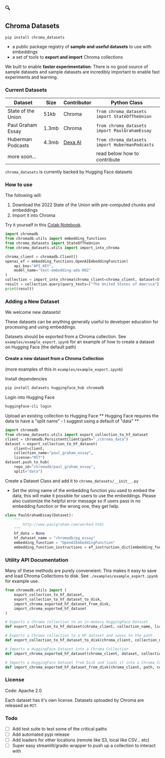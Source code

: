 ### 🔍
## Chroma Datasets 

```
pip install chroma_datasets
```

- a public package registry of **sample and useful datasets** to use with embeddings
- a set of tools to **export and import** Chroma collections

We built to enable **faster experimentation**: There is no good source of sample datasets and sample datasets are incredibly important to enable fast experiments and learning.



### Current Datasets
| Dataset                | Size              | Contributor            | Python Class                   |
|------------------------|-------------------|------------------------|--------------------------------|
| State of the Union     | 51kb               | Chroma        | `from chroma_datasets import StateOfTheUnion` |
| Paul Graham Essay      | 1.3mb               | Chroma        | `from chroma_datasets import PaulGrahamEssay` |
| Huberman Podcasts | 4.3mb | [Dexa AI](https://dexa.ai/) | `from chroma_datasets import HubermanPodcasts` 
| more soon... | | | read below how to contribute
 
`chroma_datasets` is currently backed by Hugging Face datasets

### How to use

The following will:
1. Download the 2022 State of the Union with pre-computed chunks and embeddings
2. Import it into Chroma

Try it yourself in this [Colab Notebook](https://githubtocolab.com/chroma-core/chroma_datasets/blob/master/examples/super_simple.ipynb).

```python
import chromadb
from chromadb.utils import embedding_functions
from chroma_datasets import StateOfTheUnion
from chroma_datasets.utils import import_into_chroma

chroma_client = chromadb.Client()
openai_ef = embedding_functions.OpenAIEmbeddingFunction(
    api_key="API_KEY",
    model_name="text-embedding-ada-002"
)
collection = import_into_chroma(chroma_client=chroma_client, dataset=StateOfTheUnion, embedding_function=openai_ef)
result = collection.query(query_texts=["The United States of America"], n_results=1)
print(result)
```

### Adding a New Dataset

We welcome new datasets! 

These datasets can be anything generally useful to developer education for processing and using embeddings. 

Datasets should be exported from a Chroma collection. See `examples/example_export.ipynb` for an example of how to create a dataset on Hugging Face (the default path)

#### Create a new dataset from a Chroma Collection

(more examples of this in `examples/example_export.ipynb`)

Install dependencies
```sh
pip install datasets huggingface_hub chromadb
```

Login into Hugging Face
```sh
huggingface-cli login
```

Upload an existing collection to Hugging Face
** Hugging Face requires the data to have a "split name" - I suggest using a default of "data" **
```python
import chromadb
from chroma_datasets.utils import export_collection_to_hf_dataset
client = chromadb.PersistentClient(path="./chroma_data")
dataset = export_collection_to_hf_dataset(
    client=client, 
    collection_name="paul_graham_essay", 
    license="MIT")
dataset.push_to_hub(
    repo_id="chromadb/paul_graham_essay", 
    split="data")
```

Create a Dataset Class and add it to `chroma_datasets/__init__.py`
- Set the string name of the embedding function you used to embed the data, this will make it possible for users to use the embeddings. Please also customize the helpful error message so if users pass in no embedding function or the wrong one, they get help.
```python
class PaulGrahamEssay(Dataset):
    """
        http://www.paulgraham.com/worked.html
    """
    hf_data = None
    hf_dataset_name = "chromadb/pg_essay"
    embedding_function = "OpenAIEmbeddingFunction"
    embedding_function_instructions = ef_instruction_dict[embedding_function]
```

### Utility API Documentation

Many of these methods are purely conveneient. This makes it easy to save and load Chroma Collections to disk. See `./examples/example_export.ipynb` for example use.

```python
from chromadb.utils import (
    export_collection_to_hf_dataset,
    export_collection_to_hf_dataset_to_disk,
    import_chroma_exported_hf_dataset_from_disk,
    import_chroma_exported_hf_dataset
)

# Exports a Chroma collection to an in-memory HuggingFace Dataset
def export_collection_to_hf_dataset(chroma_client, collection_name, license="MIT"):

# Exports a Chroma collection to a HF dataset and saves to the path
def export_collection_to_hf_dataset_to_disk(chroma_client, collection_name, path, license="MIT"):

# Imports a HuggingFace Dataset into a Chroma Collection
def import_chroma_exported_hf_dataset(chroma_client, dataset, collection_name, embedding_function=None):

# Imports a HuggingFace Dataset from Disk and loads it into a Chroma Collection
def import_chroma_exported_hf_dataset_from_disk(chroma_client, path, collection_name, embedding_function=None):

```

### License
Code: Apache 2.0

Each dataset has it's own license. Datasets uploaded by Chroma are released as `MIT`.

### Todo

- [ ] Add test suite to test some of the critical paths
- [ ] Add automated pypi release
- [ ] Add loaders for other locations (remote like S3, local like CSV... etc)
- [ ] Super easy streamlit/gradio wrapper to push up a collection to interact with
